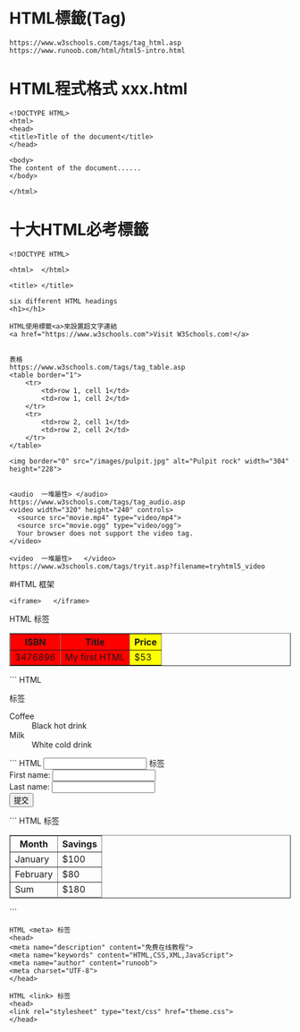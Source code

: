 # HTML標籤(Tag)
```
https://www.w3schools.com/tags/tag_html.asp
https://www.runoob.com/html/html5-intro.html
```
#  HTML程式格式 xxx.html
```
<!DOCTYPE HTML>
<html>
<head>
<title>Title of the document</title>
</head>

<body>
The content of the document......
</body>

</html>
```

# 十大HTML必考標籤

```
<!DOCTYPE HTML>

<html>  </html>

<title> </title>

six different HTML headings
<h1></h1>

HTML使用標籤<a>來設置超文字連結
<a href="https://www.w3schools.com">Visit W3Schools.com!</a>


表格
https://www.w3schools.com/tags/tag_table.asp
<table border="1">
    <tr>
        <td>row 1, cell 1</td>
        <td>row 1, cell 2</td>
    </tr>
    <tr>
        <td>row 2, cell 1</td>
        <td>row 2, cell 2</td>
    </tr>
</table>

<img border="0" src="/images/pulpit.jpg" alt="Pulpit rock" width="304" height="228">


<audio  一堆屬性> </audio>
https://www.w3schools.com/tags/tag_audio.asp
<video width="320" height="240" controls>
  <source src="movie.mp4" type="video/mp4">
  <source src="movie.ogg" type="video/ogg">
  Your browser does not support the video tag.
</video>

<video  一堆屬性>   </video>
https://www.w3schools.com/tags/tryit.asp?filename=tryhtml5_video
```

#HTML 框架
```
<iframe>   </iframe>

```
HTML <colgroup> 标签
<table border="1">
  <colgroup>
    <col span="2" style="background-color:red">
    <col style="background-color:yellow">
  </colgroup>
  <tr>
    <th>ISBN</th>
    <th>Title</th>
    <th>Price</th>
  </tr>
  <tr>
    <td>3476896</td>
    <td>My first HTML</td>
    <td>$53</td>
  </tr>
</table>
```
HTML <dl> 标签
  <dl>
  <dt>Coffee</dt>
    <dd>Black hot drink</dd>
  <dt>Milk</dt>
    <dd>White cold drink</dd>
</dl>
```
HTML <input> 标签
 <form action="demo_form.asp">
  First name: <input type="text" name="fname"><br>
  Last name: <input type="text" name="lname"><br>
  <input type="submit" value="提交">
</form>
```
HTML <tbody> 标签
 <table border="1">
<thead>
<tr>
<th>Month</th>
<th>Savings</th>
</tr>
</thead>
<tfoot>
<tr>
<td>Sum</td>
<td>$180</td>
</tr>
</tfoot>
<tbody>
<tr>
<td>January</td>
<td>$100</td>
</tr>
<tr>
<td>February</td>
<td>$80</td>
</tr>
</tbody>
</table>
```

```
HTML <meta> 标签
<head>
<meta name="description" content="免费在线教程">
<meta name="keywords" content="HTML,CSS,XML,JavaScript">
<meta name="author" content="runoob">
<meta charset="UTF-8">
</head>
```

```
HTML <link> 标签
<head>
<link rel="stylesheet" type="text/css" href="theme.css">
</head>
```

```

